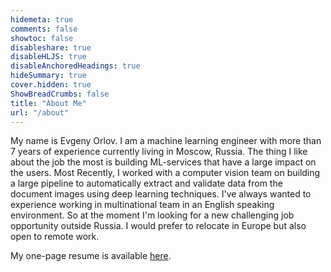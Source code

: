 ```yaml
---
hidemeta: true
comments: false
showtoc: false
disableshare: true
disableHLJS: true
disableAnchoredHeadings: true
hideSummary: true
cover.hidden: true
ShowBreadCrumbs: false
title: "About Me"
url: "/about"
---
```


My name is Evgeny Orlov. I am a machine learning engineer with more than 7 years of experience currently living in Moscow, Russia. The thing I like about the job the most is building ML-services that have a large impact on the users. Most Recently, I worked with a computer vision team on building a large pipeline to automatically extract and validate data from the document images using deep learning techniques. I've always wanted to experience working in multinational team in an English speaking environment. So at the moment I'm looking for a new challenging job opportunity outside Russia. I would prefer to relocate in Europe but also open to remote work.

My one-page resume is available [here](/resume).
